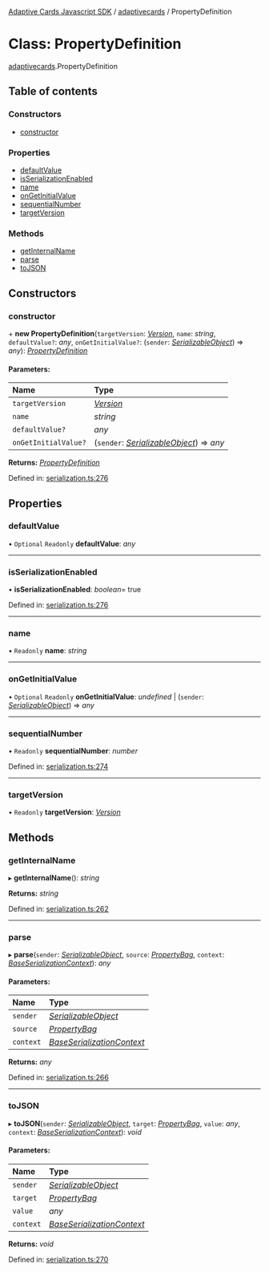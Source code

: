 [Adaptive Cards Javascript SDK](../README.md) / [adaptivecards](../modules/adaptivecards.md) / PropertyDefinition

# Class: PropertyDefinition

[adaptivecards](../modules/adaptivecards.md).PropertyDefinition

## Table of contents

### Constructors

- [constructor](adaptivecards.propertydefinition.md#constructor)

### Properties

- [defaultValue](adaptivecards.propertydefinition.md#defaultvalue)
- [isSerializationEnabled](adaptivecards.propertydefinition.md#isserializationenabled)
- [name](adaptivecards.propertydefinition.md#name)
- [onGetInitialValue](adaptivecards.propertydefinition.md#ongetinitialvalue)
- [sequentialNumber](adaptivecards.propertydefinition.md#sequentialnumber)
- [targetVersion](adaptivecards.propertydefinition.md#targetversion)

### Methods

- [getInternalName](adaptivecards.propertydefinition.md#getinternalname)
- [parse](adaptivecards.propertydefinition.md#parse)
- [toJSON](adaptivecards.propertydefinition.md#tojson)

## Constructors

### constructor

\+ **new PropertyDefinition**(`targetVersion`: [*Version*](serialization.version.md), `name`: *string*, `defaultValue?`: *any*, `onGetInitialValue?`: (`sender`: [*SerializableObject*](serialization.serializableobject.md)) => *any*): [*PropertyDefinition*](serialization.propertydefinition.md)

#### Parameters:

Name | Type |
:------ | :------ |
`targetVersion` | [*Version*](serialization.version.md) |
`name` | *string* |
`defaultValue?` | *any* |
`onGetInitialValue?` | (`sender`: [*SerializableObject*](serialization.serializableobject.md)) => *any* |

**Returns:** [*PropertyDefinition*](serialization.propertydefinition.md)

Defined in: [serialization.ts:276](https://github.com/microsoft/AdaptiveCards/blob/0938a1f10/source/nodejs/adaptivecards/src/serialization.ts#L276)

## Properties

### defaultValue

• `Optional` `Readonly` **defaultValue**: *any*

___

### isSerializationEnabled

• **isSerializationEnabled**: *boolean*= true

Defined in: [serialization.ts:276](https://github.com/microsoft/AdaptiveCards/blob/0938a1f10/source/nodejs/adaptivecards/src/serialization.ts#L276)

___

### name

• `Readonly` **name**: *string*

___

### onGetInitialValue

• `Optional` `Readonly` **onGetInitialValue**: *undefined* \| (`sender`: [*SerializableObject*](serialization.serializableobject.md)) => *any*

___

### sequentialNumber

• `Readonly` **sequentialNumber**: *number*

Defined in: [serialization.ts:274](https://github.com/microsoft/AdaptiveCards/blob/0938a1f10/source/nodejs/adaptivecards/src/serialization.ts#L274)

___

### targetVersion

• `Readonly` **targetVersion**: [*Version*](serialization.version.md)

## Methods

### getInternalName

▸ **getInternalName**(): *string*

**Returns:** *string*

Defined in: [serialization.ts:262](https://github.com/microsoft/AdaptiveCards/blob/0938a1f10/source/nodejs/adaptivecards/src/serialization.ts#L262)

___

### parse

▸ **parse**(`sender`: [*SerializableObject*](serialization.serializableobject.md), `source`: [*PropertyBag*](../modules/serialization.md#propertybag), `context`: [*BaseSerializationContext*](serialization.baseserializationcontext.md)): *any*

#### Parameters:

Name | Type |
:------ | :------ |
`sender` | [*SerializableObject*](serialization.serializableobject.md) |
`source` | [*PropertyBag*](../modules/serialization.md#propertybag) |
`context` | [*BaseSerializationContext*](serialization.baseserializationcontext.md) |

**Returns:** *any*

Defined in: [serialization.ts:266](https://github.com/microsoft/AdaptiveCards/blob/0938a1f10/source/nodejs/adaptivecards/src/serialization.ts#L266)

___

### toJSON

▸ **toJSON**(`sender`: [*SerializableObject*](serialization.serializableobject.md), `target`: [*PropertyBag*](../modules/serialization.md#propertybag), `value`: *any*, `context`: [*BaseSerializationContext*](serialization.baseserializationcontext.md)): *void*

#### Parameters:

Name | Type |
:------ | :------ |
`sender` | [*SerializableObject*](serialization.serializableobject.md) |
`target` | [*PropertyBag*](../modules/serialization.md#propertybag) |
`value` | *any* |
`context` | [*BaseSerializationContext*](serialization.baseserializationcontext.md) |

**Returns:** *void*

Defined in: [serialization.ts:270](https://github.com/microsoft/AdaptiveCards/blob/0938a1f10/source/nodejs/adaptivecards/src/serialization.ts#L270)
